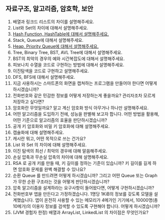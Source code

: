 ## 자료구조, 알고리즘, 암호학, 보안

1. 배열과 링크드 리스트의 차이를 설명해주세요.
2. List와 Set의 차이에 대해서 설명해주세요.
3. [Hash Function, HashTable에 대해서 설명해주세요.](3.md)
4. Stack, Queue에 대해서 설명해주세요.
5. [Heap, Priority Queue에 대해서 설명해주세요.](5.md)
6. Tree, Binary Tree, BST, AVL Tree에 대해서 설명해주세요.
7. BST의 최악의 경우의 예와 시간복잡도에 대해서 설명해주세요.
8. 피보나치 수열을 코드로 구현하는 방법에 대해서 설명해주세요.
9. 이진탐색을 코드로 구현하고 설명해주세요.
10. DFS, BFS에 대해서 설명해주세요.
11. 지금 사용하시는 스마트폰의 화면을 캡쳐하는 프로그램을 만들어야 한다면 어떻게 하시겠습니까?
12. 전화번호와 같은 민감한 정보를 어떻게 저장하는게 좋을까요? 관리자조차 모르게 저장하고 싶다면?
13. 암호화란 무엇일까요? 알고 계신 암호화 방식 아무거나 하나만 설명해주세요.
14. 어떤 알고리즘을 도입하기 전에, 성능을 판별해 보고자 합니다. 어떤 방법을 활용해, 어떤 기준으로 알고리즘의 효율을 판단하시겠습니까?
15. 공개 키 암호화와 비밀 키 암호화에 대해 설명해주세요.
16. 캡슐화에 대해 설명해주세요.
17. 캐시란 뭐고, 어떤 목적으로 쓰는 건가요?
18. List 와 Set 의 차이에 대해 설명해주세요.
19. 이진 탐색의 최선 / 최악의 경우에 대해 말씀해주세요.
20. 손실 압축과 무손실 압축의 차이에 대해 설명해주세요.
21. RSA 로 공개 키를 만들 때, 키 길이를 정하는 기준이 있습니까? 키 길이를 길게 하면 암호화 문제를 완벽 해결할 수 있나요?
22. 순환 Queue 를 만드려면 어떻게 하시겠습니까? 그리고 어떤 Queue 또는 Graph 가 무한 순환 구조라는 것을 어떻게 판단하시겠습니까?
23. 압축 알고리즘을 설계하라는 요구사항이 들어왔다면, 어떻게 구현하시겠습니까?
24. 전화번호부 앱을 만든다고 가정하겠습니다. 1명당 1KiB의 정보를 갖도록 모델을 설계했습니다. 앱이 온전히 사용할 수 있는 메모리가 4메가인 기기에서, 10000명(총 10메가)의 이용자 정보를 검색할 수 있도록 구현해야 합니다. 어떻게 하시겠습니까?
25. (JVM 경험자 한정) 배열과 ArrayList, LinkedList 의 차이점은 무엇인가요?
